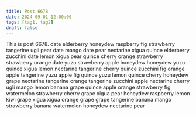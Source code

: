 ```yaml
---
title: Post 6678
date: 2024-09-01 12:00:00
tags: [tag1, tag2]
draft: false
---
```

This is post 6678.
date
elderberry
honeydew
raspberry
fig
strawberry
tangerine
ugli
pear
date
mango
date
pear
nectarine
xigua
quince
elderberry
zucchini
date
lemon
xigua
pear
quince
cherry
orange
strawberry
strawberry
orange
date
yuzu
strawberry
apple
honeydew
honeydew
yuzu
quince
xigua
lemon
nectarine
tangerine
cherry
quince
zucchini
fig
orange
apple
tangerine
yuzu
apple
fig
quince
yuzu
lemon
quince
cherry
honeydew
grape
nectarine
tangerine
orange
tangerine
zucchini
apple
nectarine
cherry
ugli
mango
lemon
banana
grape
quince
apple
orange
strawberry
fig
watermelon
strawberry
cherry
grape
xigua
pear
honeydew
raspberry
lemon
kiwi
grape
xigua
xigua
orange
grape
grape
tangerine
banana
mango
strawberry
banana
watermelon
honeydew
nectarine
pear
